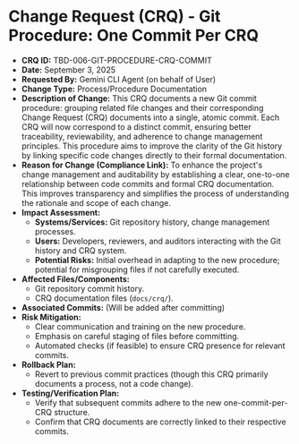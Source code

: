 # Change Request (CRQ) - Git Procedure: One Commit Per CRQ

*   **CRQ ID:** TBD-006-GIT-PROCEDURE-CRQ-COMMIT
*   **Date:** September 3, 2025
*   **Requested By:** Gemini CLI Agent (on behalf of User)
*   **Change Type:** Process/Procedure Documentation
*   **Description of Change:**
    This CRQ documents a new Git commit procedure: grouping related file changes and their corresponding Change Request (CRQ) documents into a single, atomic commit. Each CRQ will now correspond to a distinct commit, ensuring better traceability, reviewability, and adherence to change management principles. This procedure aims to improve the clarity of the Git history by linking specific code changes directly to their formal documentation.
*   **Reason for Change (Compliance Link):**
    To enhance the project's change management and auditability by establishing a clear, one-to-one relationship between code commits and formal CRQ documentation. This improves transparency and simplifies the process of understanding the rationale and scope of each change.
*   **Impact Assessment:**
    *   **Systems/Services:** Git repository history, change management processes.
    *   **Users:** Developers, reviewers, and auditors interacting with the Git history and CRQ system.
    *   **Potential Risks:** Initial overhead in adapting to the new procedure; potential for misgrouping files if not carefully executed.
*   **Affected Files/Components:**
    *   Git repository commit history.
    *   CRQ documentation files (`docs/crq/`).
*   **Associated Commits:** (Will be added after committing)
*   **Risk Mitigation:**
    *   Clear communication and training on the new procedure.
    *   Emphasis on careful staging of files before committing.
    *   Automated checks (if feasible) to ensure CRQ presence for relevant commits.
*   **Rollback Plan:**
    *   Revert to previous commit practices (though this CRQ primarily documents a process, not a code change).
*   **Testing/Verification Plan:**
    *   Verify that subsequent commits adhere to the new one-commit-per-CRQ structure.
    *   Confirm that CRQ documents are correctly linked to their respective commits.
